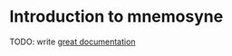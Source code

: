 # Introduction to mnemosyne

TODO: write [great documentation](http://jacobian.org/writing/what-to-write/)
